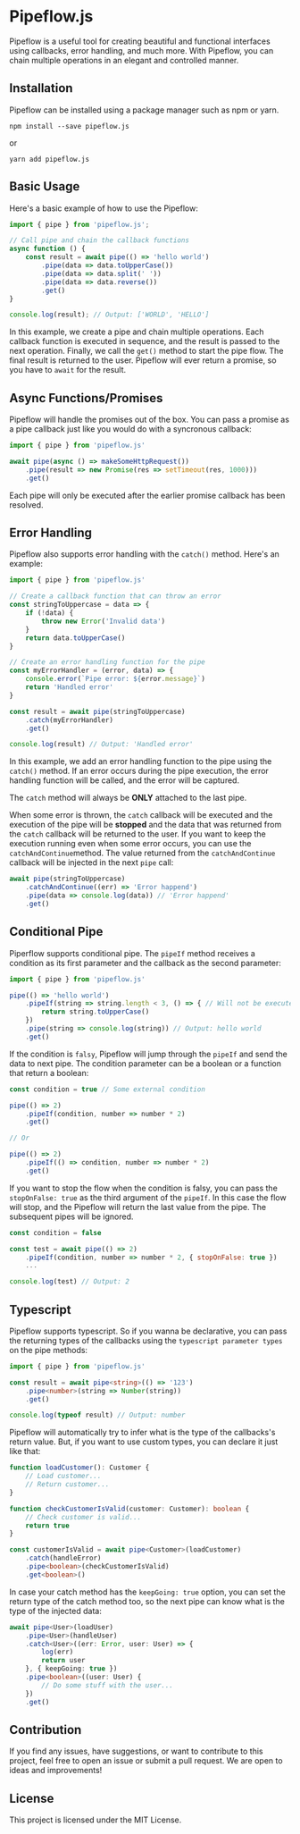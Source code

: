 # Pipeflow.js

Pipeflow is a useful tool for creating beautiful and functional interfaces using callbacks, error handling, and much more. With Pipeflow, you can chain multiple operations in an elegant and controlled manner.

## Installation

Pipeflow can be installed using a package manager such as npm or yarn.

```shell
npm install --save pipeflow.js
```

or

```shell
yarn add pipeflow.js
```

## Basic Usage

Here's a basic example of how to use the Pipeflow:

```typescript
import { pipe } from 'pipeflow.js';

// Call pipe and chain the callback functions
async function () {
    const result = await pipe(() => 'hello world')
        .pipe(data => data.toUpperCase())
        .pipe(data => data.split(' '))
        .pipe(data => data.reverse())
        .get()
}

console.log(result); // Output: ['WORLD', 'HELLO']
```

In this example, we create a pipe and chain multiple operations. Each callback function is executed in sequence, and the result is passed to the next operation. Finally, we call the `get()` method to start the pipe flow. The final result is returned to the user. Pipeflow will ever return a promise, so you have to `await` for the result.

## Async Functions/Promises

Pipeflow will handle the promises out of the box.
You can pass a promise as a pipe callback just like you would do with a syncronous callback:

```javascript
import { pipe } from 'pipeflow.js'

await pipe(async () => makeSomeHttpRequest())
    .pipe(result => new Promise(res => setTimeout(res, 1000)))
    .get()
```

Each pipe will only be executed after the earlier promise callback has been resolved. 

## Error Handling

Pipeflow also supports error handling with the `catch()` method. Here's an example:

```javascript
import { pipe } from 'pipeflow.js'

// Create a callback function that can throw an error
const stringToUppercase = data => {
    if (!data) {
        throw new Error('Invalid data')
    }
    return data.toUpperCase()
}

// Create an error handling function for the pipe
const myErrorHandler = (error, data) => {
    console.error(`Pipe error: ${error.message}`)
    return 'Handled error'
}

const result = await pipe(stringToUppercase)
    .catch(myErrorHandler)
    .get()

console.log(result) // Output: 'Handled error'
```

In this example, we add an error handling function to the pipe using the `catch()` method. If an error occurs during the pipe execution, the error handling function will be called, and the error will be captured. 

The `catch` method will always be **ONLY** attached to the last pipe.

When some error is thrown, the `catch` callback will be executed and the execution of the pipe will be **stopped** and the data that was returned from the `catch` callback will be returned to the user. If you want to keep the execution running even when some error occurs, you can use the `catchAndContinue`method. The value returned from the `catchAndContinue` callback will be injected in the next `pipe` call:

```javascript
await pipe(stringToUppercase)
    .catchAndContinue((err) => 'Error happend')
    .pipe(data => console.log(data)) // 'Error happend'
    .get()
```

## Conditional Pipe

Piperflow supports conditional pipe. The `pipeIf` method receives a condition as its first parameter and the callback as the second parameter:

```javascript
import { pipe } from 'pipeflow.js'

pipe(() => 'hello world')
    .pipeIf(string => string.length < 3, () => { // Will not be executed
        return string.toUpperCase()
    })
    .pipe(string => console.log(string)) // Output: hello world
    .get()
```

If the condition is `falsy`, Pipeflow will jump through the `pipeIf` and send the data to next pipe. The condition parameter can be a boolean or a function that return a boolean:

```javascript
const condition = true // Some external condition

pipe(() => 2)
    .pipeIf(condition, number => number * 2)
    .get()

// Or

pipe(() => 2)
    .pipeIf(() => condition, number => number * 2)
    .get()
```

If you want to stop the flow when the condition is falsy, you can pass the `stopOnFalse: true` as the third argument of the `pipeIf`. In this case the flow will stop, and the Pipeflow will return the last value from the pipe. The subsequent pipes will be ignored.

```javascript
const condition = false

const test = await pipe(() => 2)
    .pipeIf(condition, number => number * 2, { stopOnFalse: true })
    ...

console.log(test) // Output: 2
```

## Typescript

Pipeflow supports typescript. So if you wanna be declarative, you can pass the returning types of the callbacks using the `typescript parameter types` on the pipe methods:

```typescript
import { pipe } from 'pipeflow.js'

const result = await pipe<string>(() => '123')
    .pipe<number>(string => Number(string))
    .get()

console.log(typeof result) // Output: number
```

Pipeflow will automatically try to infer what is the type of the callbacks's return value. But, if you want to use custom types, you can declare it just like that:

```typescript
function loadCustomer(): Customer {
    // Load customer...
    // Return customer...
}

function checkCustomerIsValid(customer: Customer): boolean {
    // Check customer is valid...
    return true
}

const customerIsValid = await pipe<Customer>(loadCustomer)
    .catch(handleError)
    .pipe<boolean>(checkCustomerIsValid)
    .get<boolean>()
```

In case your catch method has the `keepGoing: true` option, you can set the return type of the catch method too, so the next pipe can know what is the type of the injected data:

```typescript
await pipe<User>(loadUser)
    .pipe<User>(handleUser)
    .catch<User>((err: Error, user: User) => {
        log(err)
        return user
    }, { keepGoing: true })
    .pipe<boolean>((user: User) {
        // Do some stuff with the user...
    })
    .get()    
```

## Contribution

If you find any issues, have suggestions, or want to contribute to this project, feel free to open an issue or submit a pull request. We are open to ideas and improvements!

## License

This project is licensed under the MIT License.
